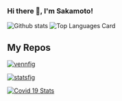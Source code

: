 ### Hi there 👋, I'm Sakamoto!

![Github stats](https://github-readme-stats.vercel.app/api?username=sakamotogin&theme=highcontrast&show_icons=true&count_private=true)
![Top Languages Card](https://github-readme-stats.vercel.app/api/top-langs/?username=sakamotogin&layout=compact)

## My Repos

[![vennfig](https://github-readme-stats.vercel.app/api/pin/?username=sakamotogin&repo=vennfig&show_owner=true)](https://github.com/sakamotogin/vennfig)

[![statsfig](https://github-readme-stats.vercel.app/api/pin/?username=sakamotogin&repo=statsfig&show_owner=true)](https://github.com/sakamotogin/statsfig)

[![Covid 19 Stats](https://github-readme-stats.vercel.app/api/pin/?username=sakamotogin&repo=covid-19-stats&show_owner=true)](https://github.com/sakamotogin/covid-19-stats)



